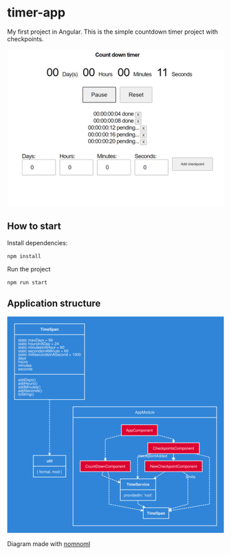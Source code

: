 # timer-app

My first project in Angular. This is the simple countdown timer project with checkpoints.

![Application screenshot](./img/screen.png)

## How to start

Install dependencies:

```Text
npm install
```

Run the project

```Text
npm run start
```

## Application structure

![Angular application structure](./img/timer-app-diagram.svg)

Diagram made with [nomnoml](https://www.nomnoml.com/)

